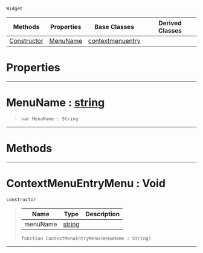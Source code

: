  `Widget`

|Methods|Properties|Base Classes|Derived Classes|
|---|---|---|---|
|[ Constructor](https://github.com/ZilchEngine/ZilchDocs/blob/master/code_reference/class_reference/contextmenuentrymenu.markdown#contextmenuentrymenu-voi)|[ MenuName](https://github.com/ZilchEngine/ZilchDocs/blob/master/code_reference/class_reference/contextmenuentrymenu.markdown#menuname-zero-engine-doc)|[contextmenuentry](https://github.com/ZilchEngine/ZilchDocs/blob/master/code_reference/class_reference/contextmenuentry.markdown)| |


 #  Properties


---  
 #  MenuName : [string](https://github.com/ZilchEngine/ZilchDocs/blob/master/code_reference/nada_base_types/string.markdown)

> 
> ``` lang=cpp, name=Nada
> var MenuName : String


---  
 #  Methods


---  
 #  ContextMenuEntryMenu : Void

 `constructor`

> 
> |Name|Type|Description|
> |---|---|---|
> |menuName|[string](https://github.com/ZilchEngine/ZilchDocs/blob/master/code_reference/nada_base_types/string.markdown)| |
> ``` lang=cpp, name=Nada
> function ContextMenuEntryMenu(menuName : String)
> ``` 


---  
 

 